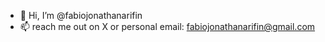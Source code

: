 - 👋 Hi, I’m @fabiojonathanarifin
- 📫 reach me out on X or personal email: fabiojonathanarifin@gmail.com

<!---
fabiojonathanarifin/fabiojonathanarifin is a ✨ special ✨ repository because its `README.md` (this file) appears on your GitHub profile.
You can click the Preview link to take a look at your changes.
--->
